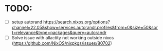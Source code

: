 # TODO:
* [ ] setup autorand https://search.nixos.org/options?channel=22.05&show=services.autorandr.profiles&from=0&size=50&sort=relevance&type=packages&query=autorandr
* [ ] Solve issue with allactity not working outside nixos (https://github.com/NixOS/nixpkgs/issues/80702)
